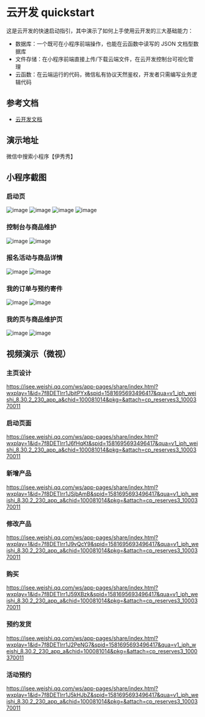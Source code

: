 # 云开发 quickstart

这是云开发的快速启动指引，其中演示了如何上手使用云开发的三大基础能力：

- 数据库：一个既可在小程序前端操作，也能在云函数中读写的 JSON 文档型数据库
- 文件存储：在小程序前端直接上传/下载云端文件，在云开发控制台可视化管理
- 云函数：在云端运行的代码，微信私有协议天然鉴权，开发者只需编写业务逻辑代码

## 参考文档

- [云开发文档](https://developers.weixin.qq.com/miniprogram/dev/wxcloud/basis/getting-started.html)

## 演示地址
微信中搜索小程序【伊秀秀】

## 小程序截图
### 启动页
![image](https://user-images.githubusercontent.com/85377437/126893603-4a774b81-b39a-4170-819c-41a5238bd542.png)
![image](https://user-images.githubusercontent.com/85377437/126893607-e5638fd0-2fd7-4294-8ade-9a6e574a800e.png)
![image](https://user-images.githubusercontent.com/85377437/126893611-ec6ced12-c3a5-4673-a6f6-ee37c9df84a0.png)
![image](https://user-images.githubusercontent.com/85377437/126893614-2a520d51-ef11-46ee-b2ec-5363e7876604.png)
### 控制台与商品维护
![image](https://user-images.githubusercontent.com/85377437/126893629-b9455bf9-cf2a-43ca-9f61-832067f92c7b.png)
![image](https://user-images.githubusercontent.com/85377437/126893637-dc601611-c924-4be0-ad75-9562c3ac8ca6.png)
### 报名活动与商品详情
![image](https://user-images.githubusercontent.com/85377437/126893649-852981ec-42f8-4708-9824-1dff9a5a11bf.png)
![image](https://user-images.githubusercontent.com/85377437/126893651-a084da05-e3d2-42c7-921f-6dc45c14030b.png)
### 我的订单与预约寄件
![image](https://user-images.githubusercontent.com/85377437/126893658-b3c61154-a4d7-43fc-bdae-aaaf2a15a6da.png)
![image](https://user-images.githubusercontent.com/85377437/126893660-5637b130-ad73-4879-bbc9-f480e35f3b22.png)
### 我的页与商品维护页
![image](https://user-images.githubusercontent.com/85377437/126893665-e9ad9477-6bad-4f9b-9606-4f62012b4bca.png)
![image](https://user-images.githubusercontent.com/85377437/126893666-1c515dd2-435a-48b3-90d4-f5dfbcb022ba.png)
## 视频演示（微视）
### 主页设计
https://isee.weishi.qq.com/ws/app-pages/share/index.html?wxplay=1&id=7f8DETlrr1JbitPYx&spid=1581695693496417&qua=v1_iph_weishi_8.30.2_230_app_a&chid=100081014&pkg=&attach=cp_reserves3_1000370011
### 启动页面
https://isee.weishi.qq.com/ws/app-pages/share/index.html?wxplay=1&id=7f8DETlrr1J6fHqKt&spid=1581695693496417&qua=v1_iph_weishi_8.30.2_230_app_a&chid=100081014&pkg=&attach=cp_reserves3_1000370011
### 新增产品
https://isee.weishi.qq.com/ws/app-pages/share/index.html?wxplay=1&id=7f8DETlrr1JSjbAmB&spid=1581695693496417&qua=v1_iph_weishi_8.30.2_230_app_a&chid=100081014&pkg=&attach=cp_reserves3_1000370011
### 修改产品
https://isee.weishi.qq.com/ws/app-pages/share/index.html?wxplay=1&id=7f8DETlrr1J9vQcY9&spid=1581695693496417&qua=v1_iph_weishi_8.30.2_230_app_a&chid=100081014&pkg=&attach=cp_reserves3_1000370011
### 购买
https://isee.weishi.qq.com/ws/app-pages/share/index.html?wxplay=1&id=7f8DETlrr1J59XBzk&spid=1581695693496417&qua=v1_iph_weishi_8.30.2_230_app_a&chid=100081014&pkg=&attach=cp_reserves3_1000370011
### 预约发货
https://isee.weishi.qq.com/ws/app-pages/share/index.html?wxplay=1&id=7f8DETlrr1J2PeNG7&spid=1581695693496417&qua=v1_iph_weishi_8.30.2_230_app_a&chid=100081014&pkg=&attach=cp_reserves3_1000370011
### 活动预约
https://isee.weishi.qq.com/ws/app-pages/share/index.html?wxplay=1&id=7f8DETlrr1J5kHJbZ&spid=1581695693496417&qua=v1_iph_weishi_8.30.2_230_app_a&chid=100081014&pkg=&attach=cp_reserves3_1000370011

